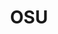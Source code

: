 ---
title: OSU
crosslinks:
- osugame
- osutickets
- place
- news
- cscareerquestions
- livven
- Frugal_Jerk
- Serendipity
- clevelandcavs
- personalfinance
- firstworldanarchists
- uCinci
- PennStateUniversity
- resumes
- videos
- AskReddit
- SuggestALaptop
- ProjectSolstice
- ucinci
- TheB1G
---